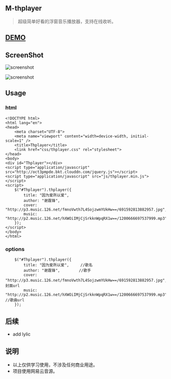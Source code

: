 ## M-thplayer ##



> 超级简单好看的浮窗音乐播放器，支持在线收听。


## [DEMO](http://www.tianhao.site/M-thplayer/) ##

## ScreenShot ##



![screenshot](http://oct3pmpde.bkt.clouddn.com/thplayer2.jpg)

![screenshot](http://oct3pmpde.bkt.clouddn.com/thplayer1.jpg)

## Usage ##



### html

```
<!DOCTYPE html>
<html lang="en">
<head>
    <meta charset="UTF-8">
    <meta name="viewport" content="width=device-width, initial-scale=1" />
    <title>Thplayer</title>
    <link href="css/thplayer.css" rel="stylesheet">
</head>
<body>
<div id="Thplayer"></div>
<script type="application/javascript" src="http://oct3pmpde.bkt.clouddn.com/jquery.js"></script>
<script type="application/javascript" src="js/thplayer.min.js"></script>
<script>
    $("#Thplayer").thplayer({
        title: "因为爱所以爱",
        author: "谢霆锋",
        cover: "http://p3.music.126.net/fmnoVwth7L4SojzwmYUkHw==/691592813882957.jpg",
        music: "http://p2.music.126.net/hXWOiIMjCjSrkknWpqRX1w==/1200666697537999.mp3"
    });
</script>
</body>
</html>
```

### options

```
    $("#Thplayer").thplayer({
        title: "因为爱所以爱",     //歌名
        author: "谢霆锋",　　　　　//歌手
        cover: "http://p3.music.126.net/fmnoVwth7L4SojzwmYUkHw==/691592813882957.jpg",　　//封面url
        music: "http://p2.music.126.net/hXWOiIMjCjSrkknWpqRX1w==/1200666697537999.mp3"  //歌曲url
    });
```

## 后续 ##

 - add lylic


## 说明 ##

 - 以上仅供学习使用，不涉及任何商业用途。
 - 项目使用网易云音源。
